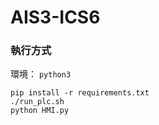 # AIS3-ICS6

### 執行方式
環境： `python3`
```
pip install -r requirements.txt
./run_plc.sh
python HMI.py
```